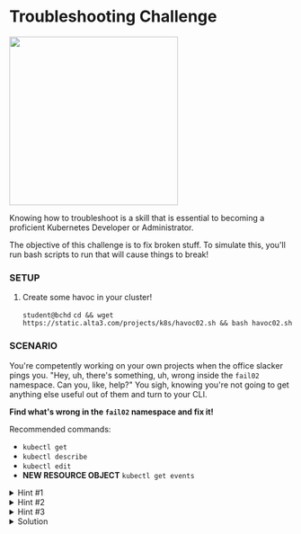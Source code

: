 # Troubleshooting Challenge

<img src="https://kubernetes.io/images/blog/2018-09-06-2018-steering-committee-election-cycle-kicks-off/sc-elections.png" width="300"/>

Knowing how to troubleshoot is a skill that is essential to becoming a proficient Kubernetes Developer or Administrator.

The objective of this challenge is to fix broken stuff. To simulate this, you'll run bash scripts to run that will cause things to break!

### SETUP

1. Create some havoc in your cluster! 

    `student@bchd` `cd && wget https://static.alta3.com/projects/k8s/havoc02.sh && bash havoc02.sh`
    
### SCENARIO

You're competently working on your own projects when the office slacker pings you. "Hey, uh, there's something, uh, wrong inside the `fail02` namespace. Can you, like, help?" You sigh, knowing you're not going to get anything else useful out of them and turn to your CLI.

**Find what's wrong in the `fail02` namespace and fix it!**

Recommended commands:

- `kubectl get`
- `kubectl describe`
- `kubectl edit`
- **NEW RESOURCE OBJECT** `kubectl get events`

<details>
<summary>Hint #1</summary>
<br>
kubectl get pods -n fail02  
</details>

<details>
<summary>Hint #2</summary>
<br>
kubectl get events -n fail02  
</details>

<details>
<summary>Hint #3</summary>
<br>
There is a typo in the image name!
</details>

<details>
<summary>Solution</summary>
<br>
kubectl edit pod failingpod02 -n fail02  
<br>
Change line 18.  
</details>
